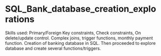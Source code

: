 # SQL_Bank_database_creation_explorations
Skills used: Primary/Foreign Key constraints, Check constraints, On delete/update control. Complex joins, trigger functions, monthly payment function. 
Creation of banking database in SQL. Then proceeded to explore database and create several functions/triggers. 
